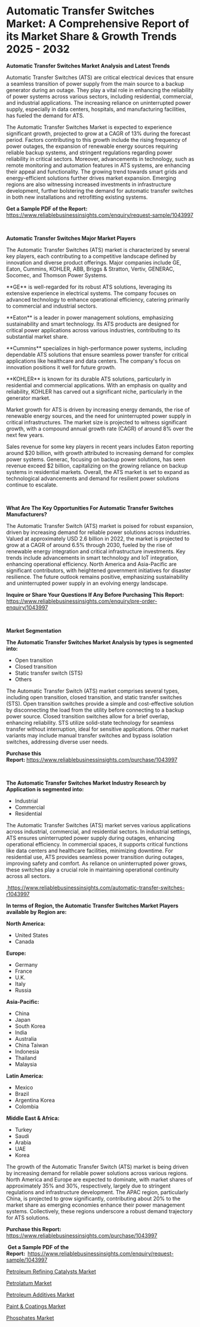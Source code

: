 <p><h1>Automatic Transfer Switches Market: A Comprehensive Report of its Market Share & Growth Trends 2025 - 2032</h1></p><p><strong>Automatic Transfer Switches Market Analysis and Latest Trends</strong></p>
<p><p>Automatic Transfer Switches (ATS) are critical electrical devices that ensure a seamless transition of power supply from the main source to a backup generator during an outage. They play a vital role in enhancing the reliability of power systems across various sectors, including residential, commercial, and industrial applications. The increasing reliance on uninterrupted power supply, especially in data centers, hospitals, and manufacturing facilities, has fueled the demand for ATS.</p><p>The Automatic Transfer Switches Market is expected to experience significant growth, projected to grow at a CAGR of 13% during the forecast period. Factors contributing to this growth include the rising frequency of power outages, the expansion of renewable energy sources requiring reliable backup systems, and stringent regulations regarding power reliability in critical sectors. Moreover, advancements in technology, such as remote monitoring and automation features in ATS systems, are enhancing their appeal and functionality. The growing trend towards smart grids and energy-efficient solutions further drives market expansion. Emerging regions are also witnessing increased investments in infrastructure development, further bolstering the demand for automatic transfer switches in both new installations and retrofitting existing systems.</p></p>
<p><strong>Get a Sample PDF of the Report:&nbsp;</strong> <a href="https://www.reliablebusinessinsights.com/enquiry/request-sample/1043997?utm_campaign=60&utm_medium=2&utm_source=Github&utm_content=ia&utm_term=31032025&utm_id=automatic-transfer-switches">https://www.reliablebusinessinsights.com/enquiry/request-sample/1043997</a></p>
<p>&nbsp;</p>
<p><strong>Automatic Transfer Switches Major Market Players</strong></p>
<p><p>The Automatic Transfer Switches (ATS) market is characterized by several key players, each contributing to a competitive landscape defined by innovation and diverse product offerings. Major companies include GE, Eaton, Cummins, KOHLER, ABB, Briggs & Stratton, Vertiv, GENERAC, Socomec, and Thomson Power Systems. </p><p>**GE** is well-regarded for its robust ATS solutions, leveraging its extensive experience in electrical systems. The company focuses on advanced technology to enhance operational efficiency, catering primarily to commercial and industrial sectors.</p><p>**Eaton** is a leader in power management solutions, emphasizing sustainability and smart technology. Its ATS products are designed for critical power applications across various industries, contributing to its substantial market share.</p><p>**Cummins** specializes in high-performance power systems, including dependable ATS solutions that ensure seamless power transfer for critical applications like healthcare and data centers. The company's focus on innovation positions it well for future growth.</p><p>**KOHLER** is known for its durable ATS solutions, particularly in residential and commercial applications. With an emphasis on quality and reliability, KOHLER has carved out a significant niche, particularly in the generator market.</p><p>Market growth for ATS is driven by increasing energy demands, the rise of renewable energy sources, and the need for uninterrupted power supply in critical infrastructures. The market size is projected to witness significant growth, with a compound annual growth rate (CAGR) of around 8% over the next few years.</p><p>Sales revenue for some key players in recent years includes Eaton reporting around $20 billion, with growth attributed to increasing demand for complex power systems. Generac, focusing on backup power solutions, has seen revenue exceed $2 billion, capitalizing on the growing reliance on backup systems in residential markets. Overall, the ATS market is set to expand as technological advancements and demand for resilient power solutions continue to escalate.</p></p>
<p>&nbsp;</p>
<p><strong>What Are The Key Opportunities For Automatic Transfer Switches Manufacturers?</strong></p>
<p><p>The Automatic Transfer Switch (ATS) market is poised for robust expansion, driven by increasing demand for reliable power solutions across industries. Valued at approximately USD 2.6 billion in 2022, the market is projected to grow at a CAGR of around 6.5% through 2030, fueled by the rise of renewable energy integration and critical infrastructure investments. Key trends include advancements in smart technology and IoT integration, enhancing operational efficiency. North America and Asia-Pacific are significant contributors, with heightened government initiatives for disaster resilience. The future outlook remains positive, emphasizing sustainability and uninterrupted power supply in an evolving energy landscape.</p></p>
<p><strong>Inquire or Share Your Questions If Any Before Purchasing This Report:</strong> <a href="https://www.reliablebusinessinsights.com/enquiry/pre-order-enquiry/1043997?utm_campaign=60&utm_medium=2&utm_source=Github&utm_content=ia&utm_term=31032025&utm_id=automatic-transfer-switches">https://www.reliablebusinessinsights.com/enquiry/pre-order-enquiry/1043997</a></p>
<p>&nbsp;</p>
<p><strong>Market Segmentation</strong></p>
<p><strong>The Automatic Transfer Switches Market Analysis by types is segmented into:</strong></p>
<p><ul><li>Open transition</li><li>Closed transition</li><li>Static transfer switch (STS)</li><li>Others</li></ul></p>
<p><p>The Automatic Transfer Switch (ATS) market comprises several types, including open transition, closed transition, and static transfer switches (STS). Open transition switches provide a simple and cost-effective solution by disconnecting the load from the utility before connecting to a backup power source. Closed transition switches allow for a brief overlap, enhancing reliability. STS utilize solid-state technology for seamless transfer without interruption, ideal for sensitive applications. Other market variants may include manual transfer switches and bypass isolation switches, addressing diverse user needs.</p></p>
<p><strong>Purchase this Report:&nbsp;</strong><a href="https://www.reliablebusinessinsights.com/purchase/1043997?utm_campaign=60&utm_medium=2&utm_source=Github&utm_content=ia&utm_term=31032025&utm_id=automatic-transfer-switches">https://www.reliablebusinessinsights.com/purchase/1043997</a></p>
<p>&nbsp;</p>
<p><strong>The Automatic Transfer Switches Market Industry Research by Application is segmented into:</strong></p>
<p><ul><li>Industrial</li><li>Commercial</li><li>Residential</li></ul></p>
<p><p>The Automatic Transfer Switches (ATS) market serves various applications across industrial, commercial, and residential sectors. In industrial settings, ATS ensures uninterrupted power supply during outages, enhancing operational efficiency. In commercial spaces, it supports critical functions like data centers and healthcare facilities, minimizing downtime. For residential use, ATS provides seamless power transition during outages, improving safety and comfort. As reliance on uninterrupted power grows, these switches play a crucial role in maintaining operational continuity across all sectors.</p></p>
<p><a href="https://www.reliablebusinessinsights.com/automatic-transfer-switches-r1043997?utm_campaign=60&utm_medium=2&utm_source=Github&utm_content=ia&utm_term=31032025&utm_id=automatic-transfer-switches">&nbsp;https://www.reliablebusinessinsights.com/automatic-transfer-switches-r1043997</a></p>
<p><strong>In terms of Region, the Automatic Transfer Switches Market Players available by Region are:</strong></p>
<p>
    <p> <strong> North America: </strong>
        <ul>
            <li>United States</li>
            <li>Canada</li>
        </ul>
        </p> 
    <p> <strong> Europe: </strong>
        <ul>
            <li>Germany</li>
            <li>France</li>
            <li>U.K.</li>
            <li>Italy</li>
            <li>Russia</li>
        </ul>
        </p> 
    <p> <strong> Asia-Pacific: </strong>
        <ul>
            <li>China</li>
            <li>Japan</li>
            <li>South Korea</li>
            <li>India</li>
            <li>Australia</li>
            <li>China Taiwan</li>
            <li>Indonesia</li>
            <li>Thailand</li>
            <li>Malaysia</li>
        </ul>
        </p> 
    <p> <strong> Latin America: </strong>
        <ul>
            <li>Mexico</li>
            <li>Brazil</li>
            <li>Argentina Korea</li>
            <li>Colombia</li>
        </ul>
        </p> 
    <p> <strong> Middle East & Africa: </strong>
        <ul>
            <li>Turkey</li>
            <li>Saudi</li>
            <li>Arabia</li>
            <li>UAE</li>
            <li>Korea</li>
        </ul>
    </p>
    </p>
<p><p>The growth of the Automatic Transfer Switch (ATS) market is being driven by increasing demand for reliable power solutions across various regions. North America and Europe are expected to dominate, with market shares of approximately 35% and 30%, respectively, largely due to stringent regulations and infrastructure development. The APAC region, particularly China, is projected to grow significantly, contributing about 20% to the market share as emerging economies enhance their power management systems. Collectively, these regions underscore a robust demand trajectory for ATS solutions.</p></p>
<p><strong>Purchase this Report: </strong><a href="https://www.reliablebusinessinsights.com/purchase/1043997?utm_campaign=60&utm_medium=2&utm_source=Github&utm_content=ia&utm_term=31032025&utm_id=automatic-transfer-switches">https://www.reliablebusinessinsights.com/purchase/1043997</a></p>
<p>&nbsp;<strong>Get a Sample PDF of the Report:&nbsp;&nbsp;</strong><a href="https://www.reliablebusinessinsights.com/enquiry/request-sample/1043997?utm_campaign=60&utm_medium=2&utm_source=Github&utm_content=ia&utm_term=31032025&utm_id=automatic-transfer-switches">https://www.reliablebusinessinsights.com/enquiry/request-sample/1043997</a></p>
<p><strong></strong></p>
<p><p><a href="https://github.com/alrogikrosa/Market-Research-Report-List-1/blob/main/petroleum-refining-catalysts-market.md?utm_campaign=60&utm_medium=2&utm_source=Github&utm_content=ia&utm_term=31032025&utm_id=automatic-transfer-switches">Petroleum Refining Catalysts Market</a></p><p><a href="https://github.com/mynaoanes/Market-Research-Report-List-1/blob/main/petrolatum-market.md?utm_campaign=60&utm_medium=2&utm_source=Github&utm_content=ia&utm_term=31032025&utm_id=automatic-transfer-switches">Petrolatum Market</a></p><p><a href="https://github.com/borknyberg/Market-Research-Report-List-1/blob/main/petroleum-additives-market.md?utm_campaign=60&utm_medium=2&utm_source=Github&utm_content=ia&utm_term=31032025&utm_id=automatic-transfer-switches">Petroleum Additives Market</a></p><p><a href="https://github.com/puhakhommabh/Market-Research-Report-List-1/blob/main/paint-coatings-market.md?utm_campaign=60&utm_medium=2&utm_source=Github&utm_content=ia&utm_term=31032025&utm_id=automatic-transfer-switches">Paint & Coatings Market</a></p><p><a href="https://github.com/coricnzati/Market-Research-Report-List-1/blob/main/phosphates-market.md?utm_campaign=60&utm_medium=2&utm_source=Github&utm_content=ia&utm_term=31032025&utm_id=automatic-transfer-switches">Phosphates Market</a></p></p>